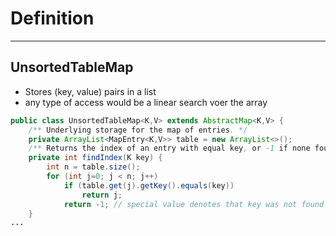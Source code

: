 # Definition

----
## UnsortedTableMap
- Stores (key, value) pairs in a list
- any type of access would be a linear search voer the array
```Java
public class UnsortedTableMap<K,V> extends AbstractMap<K,V> {  
	/** Underlying storage for the map of entries. */  
	private ArrayList<MapEntry<K,V>> table = new ArrayList<>();  
	/** Returns the index of an entry with equal key, or -1 if none found. */  
	private int findIndex(K key) {  
		int n = table.size();  
		for (int j=0; j < n; j++)  
			if (table.get(j).getKey().equals(key))  
				return j;  
			return -1; // special value denotes that key was not found  
	}
...
```

